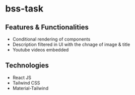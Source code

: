 # bss-task

## Features & Functionalities
* Conditional rendering of components
* Description filtered in UI with the chnage of image & title
* Youtube videos embedded

## Technologies
* React JS
* Tailwind CSS
* Material-Tailwind
